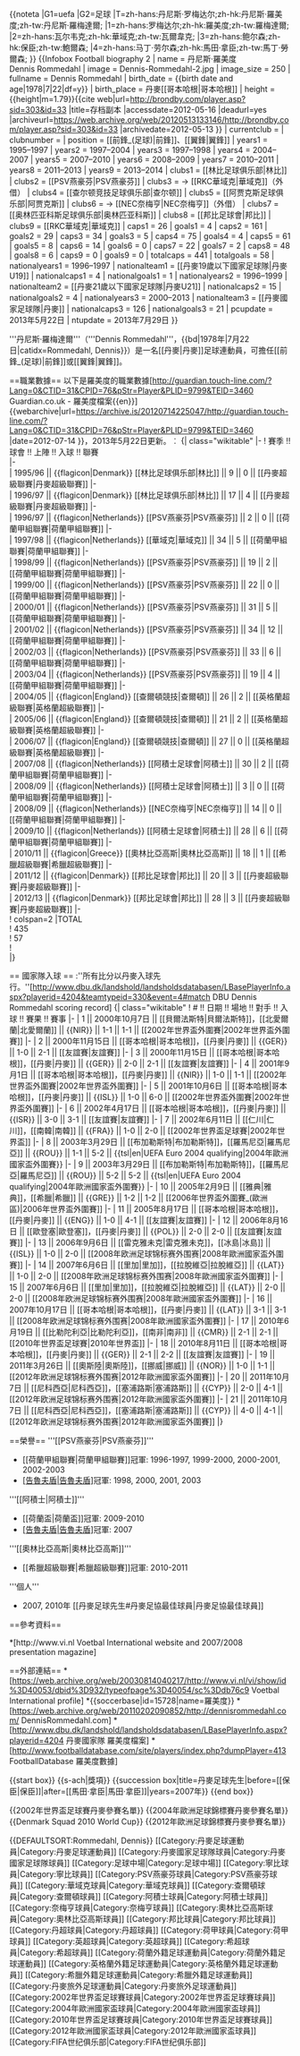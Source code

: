 {{noteta
|G1=uefa
|G2=足球
|T=zh-hans:丹尼斯·罗梅达尔;zh-hk:丹尼斯·羅美度;zh-tw:丹尼斯·羅梅達爾;
|1=zh-hans:罗梅达尔;zh-hk:羅美度;zh-tw:羅梅達爾;
|2=zh-hans:瓦尔韦克;zh-hk:華域克;zh-tw:瓦爾韋克;
|3=zh-hans:鲍尔森;zh-hk:保臣;zh-tw:鮑爾森;
|4=zh-hans:马丁·劳尔森;zh-hk:馬田·拿臣;zh-tw:馬丁·勞爾森;
}}
{{Infobox Football biography 2
| name                = 丹尼斯·羅美度<br>Dennis Rommedahl
| image               = Dennis-Rommedahl-2.jpg
| image_size          = 250
| fullname            = Dennis Rommedahl
| birth_date          = {{birth date and age|1978|7|22|df=y}}
| birth_place         = 丹麥[[哥本哈根|哥本哈根]]
| height              = {{height|m=1.79}}<ref>{{cite web|url=http://brondby.com/player.asp?sid=303&id=33 |title=存档副本 |accessdate=2012-05-16 |deadurl=yes |archiveurl=https://web.archive.org/web/20120513133146/http://brondby.com/player.asp?sid=303&id=33 |archivedate=2012-05-13 }}</ref>
| currentclub         = 
| clubnumber          = 
| position = [[前鋒_(足球)|前鋒]]、[[翼鋒|翼鋒]]
| years1              = 1995–1997
| years2              = 1997–2004
| years3              = 1997–1998
| years4              = 2004–2007
| years5              = 2007–2010
| years6              = 2008–2009
| years7              = 2010–2011
| years8              = 2011–2013
| years9              = 2013–2014
| clubs1              = [[林比足球俱乐部|林比]]
| clubs2              = [[PSV燕豪芬|PSV燕豪芬]]
| clubs3              = → [[RKC華域克|華域克]]（外借）
| clubs4              = [[查尔顿竞技足球俱乐部|查尔顿]]
| clubs5              = [[阿贾克斯足球俱乐部|阿贾克斯]]
| clubs6              = → [[NEC奈梅亨|NEC奈梅亨]]（外借）
| clubs7              = [[奥林匹亚科斯足球俱乐部|奥林匹亚科斯]]
| clubs8              = [[邦比足球會|邦比]]
| clubs9              = [[RKC華域克|華域克]]
| caps1               = 26
| goals1              = 4
| caps2               = 161
| goals2              = 29
| caps3               = 34
| goals3              = 5
| caps4               = 75
| goals4              = 4
| caps5               = 61
| goals5              = 8
| caps6               = 14
| goals6              = 0
| caps7               = 22
| goals7              = 2
| caps8               = 48
| goals8              = 6
| caps9               = 0
| goals9              = 0
| totalcaps          = 441
| totalgoals         = 58
| nationalyears1      = 1996–1997
| nationalteam1       = [[丹麥19歲以下國家足球隊|丹麥U19]]
| nationalcaps1       = 4
| nationalgoals1      = 1
| nationalyears2      = 1996–1999
| nationalteam2       = [[丹麥21歲以下國家足球隊|丹麥U21]]
| nationalcaps2       = 15
| nationalgoals2      = 4
| nationalyears3      = 2000–2013
| nationalteam3       = [[丹麥國家足球隊|丹麥]]
| nationalcaps3       = 126
| nationalgoals3      = 21
| pcupdate = 2013年5月22日
| ntupdate = 2013年7月29日
}}

'''丹尼斯·羅梅達爾'''（'''Dennis Rommedahl'''，{{bd|1978年|7月22日|catidx=Rommedahl, Dennis}}）是一名[[丹麥|丹麥]]足球連動員，可擔任[[前鋒_(足球)|前鋒]]或[[翼鋒|翼鋒]]。

==職業數據==
以下是羅美度的職業數據<ref>[http://guardian.touch-line.com/?Lang=0&CTID=31&CPID=76&pStr=Player&PLID=9799&TEID=3460 Guardian.co.uk - 羅美度檔案{{en}}] {{webarchive|url=https://archive.is/20120714225047/http://guardian.touch-line.com/?Lang=0&CTID=31&CPID=76&pStr=Player&PLID=9799&TEID=3460 |date=2012-07-14 }}，2013年5月22日更新。</ref>︰
{| class="wikitable"
|-
! 賽季 !! 球會 !! 上陣 !! 入球 !! 聯賽  
|-  
| 1995/96 || {{flagicon|Denmark}} [[林比足球俱乐部|林比]] || 9 || 0 || [[丹麥超級聯賽|丹麥超級聯賽]]
|-  
| 1996/97 || {{flagicon|Denmark}} [[林比足球俱乐部|林比]] || 17 || 4 || [[丹麥超級聯賽|丹麥超級聯賽]]
|-  
| 1996/97 || {{flagicon|Netherlands}} [[PSV燕豪芬|PSV燕豪芬]] || 2 || 0 || [[荷蘭甲組聯賽|荷蘭甲組聯賽]]
|-  
| 1997/98 || {{flagicon|Netherlands}} [[華域克|華域克]] || 34 || 5 || [[荷蘭甲組聯賽|荷蘭甲組聯賽]]
|-  
| 1998/99 || {{flagicon|Netherlands}} [[PSV燕豪芬|PSV燕豪芬]] || 19 || 2 || [[荷蘭甲組聯賽|荷蘭甲組聯賽]]
|-  
| 1999/00 || {{flagicon|Netherlands}} [[PSV燕豪芬|PSV燕豪芬]] || 22 || 0 || [[荷蘭甲組聯賽|荷蘭甲組聯賽]]
|-  
| 2000/01 || {{flagicon|Netherlands}} [[PSV燕豪芬|PSV燕豪芬]] || 31 || 5 || [[荷蘭甲組聯賽|荷蘭甲組聯賽]]
|-  
| 2001/02 || {{flagicon|Netherlands}} [[PSV燕豪芬|PSV燕豪芬]] || 34 || 12 || [[荷蘭甲組聯賽|荷蘭甲組聯賽]]
|-  
| 2002/03 || {{flagicon|Netherlands}} [[PSV燕豪芬|PSV燕豪芬]] || 33 || 6 || [[荷蘭甲組聯賽|荷蘭甲組聯賽]]
|-  
| 2003/04 || {{flagicon|Netherlands}} [[PSV燕豪芬|PSV燕豪芬]] || 19 || 4 || [[荷蘭甲組聯賽|荷蘭甲組聯賽]]
|-  
| 2004/05 || {{flagicon|England}} [[查爾頓競技|查爾頓]] || 26 || 2 || [[英格蘭超級聯賽|英格蘭超級聯賽]]
|-  
| 2005/06 || {{flagicon|England}} [[查爾頓競技|查爾頓]] || 21 || 2 || [[英格蘭超級聯賽|英格蘭超級聯賽]]
|-  
| 2006/07 || {{flagicon|England}} [[查爾頓競技|查爾頓]] || 27 || 0 || [[英格蘭超級聯賽|英格蘭超級聯賽]]
|-  
| 2007/08 || {{flagicon|Netherlands}} [[阿積士足球會|阿積士]] || 30 || 2 || [[荷蘭甲組聯賽|荷蘭甲組聯賽]]
|-  
| 2008/09 || {{flagicon|Netherlands}} [[阿積士足球會|阿積士]] || 3 || 0 || [[荷蘭甲組聯賽|荷蘭甲組聯賽]]
|-  
| 2008/09 || {{flagicon|Netherlands}} [[NEC奈梅亨|NEC奈梅亨]] || 14 || 0 || [[荷蘭甲組聯賽|荷蘭甲組聯賽]]
|-  
| 2009/10 || {{flagicon|Netherlands}} [[阿積士足球會|阿積士]] || 28 || 6 || [[荷蘭甲組聯賽|荷蘭甲組聯賽]]
|-  
| 2010/11 || {{flagicon|Greece}} [[奧林比亞高斯|奧林比亞高斯]] || 18 || 1 || [[希臘超級聯賽|希臘超級聯賽]]
|-  
| 2011/12 || {{flagicon|Denmark}} [[邦比足球會|邦比]] || 20 || 3 || [[丹麥超級聯賽|丹麥超級聯賽]]
|-  
| 2012/13 || {{flagicon|Denmark}} [[邦比足球會|邦比]] || 28 || 3 || [[丹麥超級聯賽|丹麥超級聯賽]]
|-  
! colspan=2 |TOTAL  
! 435  
! 57  
!  
|}

== 國家隊入球 ==
:''所有比分以丹麥入球先行。''<ref>[http://www.dbu.dk/landshold/landsholdsdatabasen/LBasePlayerInfo.aspx?playerid=4204&teamtypeid=330&event=4#match DBU Dennis Rommedahl scoring record]</ref>
{| class="wikitable"
! # !! 日期 !! 場地 !! 對手 !! 入球 !! 賽果 !! 賽事
|-
| 1 || 2000年10月7日 || [[貝爾法斯特|貝爾法斯特]]，[[北愛爾蘭|北愛爾蘭]] || {{NIR}} || 1-1 || 1-1 || [[2002年世界盃外圍賽|2002年世界盃外圍賽]]
|-
| 2 || 2000年11月15日 || [[哥本哈根|哥本哈根]]，[[丹麥|丹麥]] || {{GER}} || 1-0 || 2-1 || [[友誼賽|友誼賽]]
|-
| 3 || 2000年11月15日 || [[哥本哈根|哥本哈根]]，[[丹麥|丹麥]] || {{GER}} || 2-0 || 2-1 || [[友誼賽|友誼賽]]
|-
| 4 || 2001年9月1日 || [[哥本哈根|哥本哈根]]，[[丹麥|丹麥]] || {{NIR}} || 1-0 || 1-1 || [[2002年世界盃外圍賽|2002年世界盃外圍賽]]
|-
| 5 || 2001年10月6日 || [[哥本哈根|哥本哈根]]，[[丹麥|丹麥]] || {{ISL}} || 1-0 || 6-0 || [[2002年世界盃外圍賽|2002年世界盃外圍賽]]
|-
| 6 || 2002年4月17日 || [[哥本哈根|哥本哈根]]，[[丹麥|丹麥]] || {{ISR}} || 3-0 || 3-1 || [[友誼賽|友誼賽]]
|-
| 7 || 2002年6月11日 || [[仁川|仁川]]，[[南韓|南韓]] || {{FRA}} || 1-0 || 2-0 || [[2002年世界盃足球賽|2002年世界盃]]
|-
| 8 || 2003年3月29日 || [[布加勒斯特|布加勒斯特]]，[[羅馬尼亞|羅馬尼亞]] || {{ROU}} || 1-1 || 5-2 || {{tsl|en|UEFA Euro 2004 qualifying|2004年歐洲國家盃外圍賽}}
|-
| 9 || 2003年3月29日 || [[布加勒斯特|布加勒斯特]]，[[羅馬尼亞|羅馬尼亞]] || {{ROU}} || 5-2 || 5-2 || {{tsl|en|UEFA Euro 2004 qualifying|2004年歐洲國家盃外圍賽}}
|-
| 10 || 2005年2月9日 || [[雅典|雅典]]，[[希臘|希臘]] || {{GRE}} || 1-2 || 1-2 || [[2006年世界盃外圍賽_(歐洲區)|2006年世界盃外圍賽]]
|-
| 11 || 2005年8月17日 || [[哥本哈根|哥本哈根]]，[[丹麥|丹麥]] || {{ENG}} || 1-0 || 4-1 || [[友誼賽|友誼賽]]
|-
| 12 || 2006年8月16日 || [[歐登塞|歐登塞]]，[[丹麥|丹麥]] || {{POL}} || 2-0 || 2-0 || [[友誼賽|友誼賽]]
|-
| 13 || 2006年9月6日 || [[雷克雅未克|雷克雅未克]]，[[冰島|冰島]] || {{ISL}} || 1-0 || 2-0 || [[2008年欧洲足球锦标赛外围赛|2008年歐洲國家盃外圍賽]]
|-
| 14 || 2007年6月6日 || [[里加|里加]]，[[拉脫維亞|拉脫維亞]] || {{LAT}} || 1-0 || 2-0 || [[2008年欧洲足球锦标赛外围赛|2008年歐洲國家盃外圍賽]]
|-
| 15 || 2007年6月6日 || [[里加|里加]]，[[拉脫維亞|拉脫維亞]] || {{LAT}} || 2-0 || 2-0 || [[2008年欧洲足球锦标赛外围赛|2008年歐洲國家盃外圍賽]]
|-
| 16 || 2007年10月17日 || [[哥本哈根|哥本哈根]]，[[丹麥|丹麥]] || {{LAT}} || 3-1 || 3-1 || [[2008年欧洲足球锦标赛外围赛|2008年歐洲國家盃外圍賽]]
|-
| 17 || 2010年6月19日 || [[比勒陀利亞|比勒陀利亞]]，[[南非|南非]] || {{CMR}} || 2-1 || 2-1 || [[2010年世界盃足球賽|2010年世界盃]]
|-
| 18 || 2010年8月11日 || [[哥本哈根|哥本哈根]]，[[丹麥|丹麥]] || {{GER}} || 2-1 || 2-2 || [[友誼賽|友誼賽]]
|-
| 19 || 2011年3月26日 || [[奧斯陸|奧斯陸]]，[[挪威|挪威]] || {{NOR}} || 1-0 || 1-1 || [[2012年欧洲足球锦标赛外围赛|2012年歐洲國家盃外圍賽]]
|-
| 20 || 2011年10月7日 || [[尼科西亞|尼科西亞]]，[[塞浦路斯|塞浦路斯]] || {{CYP}} || 2-0 || 4-1 || [[2012年欧洲足球锦标赛外围赛|2012年歐洲國家盃外圍賽]]
|-
| 21 || 2011年10月7日 || [[尼科西亞|尼科西亞]]，[[塞浦路斯|塞浦路斯]] || {{CYP}} || 4-0 || 4-1 || [[2012年欧洲足球锦标赛外围赛|2012年歐洲國家盃外圍賽]]
|}

==榮譽==
'''[[PSV燕豪芬|PSV燕豪芬]]'''
* [[荷蘭甲組聯賽|荷蘭甲組聯賽]]冠軍: 1996-1997, 1999-2000, 2000-2001, 2002-2003
* [[告魯夫盾|告魯夫盾]](荷蘭超級盃)冠軍: 1998, 2000, 2001, 2003

'''[[阿積士|阿積士]]'''
* [[荷蘭盃|荷蘭盃]]冠軍: 2009-2010
* [[告魯夫盾|告魯夫盾]](荷蘭超級盃)冠軍: 2007

'''[[奧林比亞高斯|奧林比亞高斯]]'''
* [[希臘超級聯賽|希臘超級聯賽]]冠軍: 2010-2011


'''個人'''
* 2007, 2010年 [[丹麥足球先生#丹麥足協最佳球員|丹麥足協最佳球員]]

==參考資料==
<div class="references-small">
<references />
</div>
*[http://www.vi.nl Voetbal International website and 2007/2008 presentation magazine]

==外部連結==
*[https://web.archive.org/web/20030814040217/http://www.vi.nl/vi/show/id%3D40053/dbid%3D932/typeofpage%3D40054/sc%3Ddb76c9 Voetbal International profile]
*{{soccerbase|id=15728|name=羅美度}}
*[https://web.archive.org/web/20110202090852/http://dennisrommedahl.com/ DennisRommedahl.com]
*[http://www.dbu.dk/landshold/landsholdsdatabasen/LBasePlayerInfo.aspx?playerid=4204 丹麥國家隊 羅美度檔案]
*[http://www.footballdatabase.com/site/players/index.php?dumpPlayer=413 FootballDatabase 羅美度數據]

{{start box}}
{{s-ach|獎項}}
{{succession box|title=丹麥足球先生|before=[[保臣|保臣]]|after=[[馬田·拿臣|馬田·拿臣]]|years=2007年}}
{{end box}}

{{2002年世界盃足球賽丹麥參賽名單}}
{{2004年歐洲足球錦標賽丹麥參賽名單}}
{{Denmark Squad 2010 World Cup}}
{{2012年歐洲足球錦標賽丹麥參賽名單}}

{{DEFAULTSORT:Rommedahl, Dennis}}
[[Category:丹麥足球運動員|Category:丹麥足球運動員]]
[[Category:丹麥國家足球隊球員|Category:丹麥國家足球隊球員]]
[[Category:足球中場|Category:足球中場]]
[[Category:寧比球員|Category:寧比球員]]
[[Category:PSV燕豪芬球員|Category:PSV燕豪芬球員]]
[[Category:華域克球員|Category:華域克球員]]
[[Category:查爾頓球員|Category:查爾頓球員]]
[[Category:阿積士球員|Category:阿積士球員]]
[[Category:奈梅亨球員|Category:奈梅亨球員]]
[[Category:奧林比亞高斯球員|Category:奧林比亞高斯球員]]
[[Category:邦比球員|Category:邦比球員]]
[[Category:丹超球員|Category:丹超球員]]
[[Category:荷甲球員|Category:荷甲球員]]
[[Category:英超球員|Category:英超球員]]
[[Category:希超球員|Category:希超球員]]
[[Category:荷蘭外籍足球運動員|Category:荷蘭外籍足球運動員]]
[[Category:英格蘭外籍足球運動員|Category:英格蘭外籍足球運動員]]
[[Category:希臘外籍足球運動員|Category:希臘外籍足球運動員]]
[[Category:丹麥旅外足球運動員|Category:丹麥旅外足球運動員]]
[[Category:2002年世界盃足球賽球員|Category:2002年世界盃足球賽球員]]
[[Category:2004年歐洲國家盃球員|Category:2004年歐洲國家盃球員]]
[[Category:2010年世界盃足球賽球員|Category:2010年世界盃足球賽球員]]
[[Category:2012年歐洲國家盃球員|Category:2012年歐洲國家盃球員]]
[[Category:FIFA世纪俱乐部|Category:FIFA世纪俱乐部]]